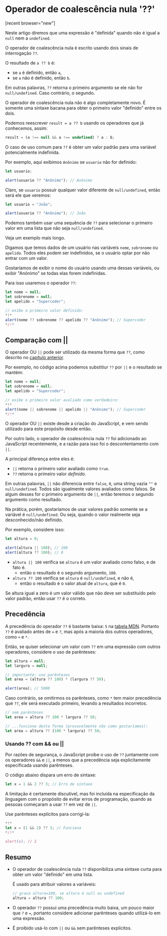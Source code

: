 # Operador de coalescência nula '??'

[recent browser="new"]

Neste artigo diremos que uma expressão é "definida" quando não é igual a `null` nem a `undefined`.

O operador de coalescência nula é escrito usando dois sinais de interrogação `??`.

O resultado de `a ?? b` é:
- se `a` é definido, então `a`,
- se `a` não é definido, então `b`.


Em outras palavras, `??` retorna o primeiro argumento se ele não for `null/undefined`. Caso contrário, o segundo.

O operador de coalescência nula não é algo completamente novo. É somente uma sintaxe bacana para obter o primeiro valor "definido" entre os dois.

Podemos reescrever `result = a ?? b` usando os operadores que já conhecemos, assim:

```js
result = (a !== null && a !== undefined) ? a : b;
```

O caso de uso comum para `??` é obter um valor padrão para uma variável potencialmente indefinida.

Por exemplo, aqui exibimos `Anônimo` se `usuario` não for definido:

```js run
let usuario;

alert(usuario ?? "Anônimo"); // Anônimo
```

Claro, se `usuario` possuir qualquer valor diferente de `null/undefined`, então será ele que veremos:

```js run
let usuario = "João";

alert(usuario ?? "Anônimo"); // João
```

Podemos também usar uma sequência de `??` para selecionar o primeiro valor em uma lista que não seja `null/undefined`.


Veja um exemplo mais longo.

Digamos que temos dados de um usuário nas variáveis `nome`, `sobrenome` ou `apelido`. Todos eles podem ser indefinidos, se o usuário optar por não entrar com um valor.

Gostaríamos de exibir o nome do usuário usando uma dessas variáveis, ou exibir "Anônimo" se todas elas forem indefinidas.

Para isso usaremos o operador `??`:

```js run
let nome = null;
let sobrenome = null;
let apelido = "Supercoder";

// exibe o primeiro valor definido:
*!*
alert(nome ?? sobrenome ?? apelido ?? "Anônimo"); // Supercoder
*/!*
```

## Comparação com ||

O operador OU `||` pode ser utilizado da mesma forma que `??`, como descrito no [capítulo anterior](info:logical-operators#or-finds-the-first-truthy-value).

Por exemplo, no código acima podemos substitiur `??` por `||` e o resultado se mantém:

```js run
let nome = null;
let sobrenome = null;
let apelido = "Supercoder";

// exibe o primeiro valor avaliado como verdadeiro:
*!*
alert(nome || sobrenome || apelido || "Anônimo"); // Supercoder
*/!*
```

O operador OU `||` existe desde a criação do JavaScript, e vem sendo utilizado para este propósito desde então.

Por outro lado, o operador de coalescência nula `??` foi adicionado ao JavaScript recentemente, e a razão para isso foi o descontentamento com `||`.

A principal diferença entre eles é:
- `||` retorna o primeiro valor avaliado como `true`.
- `??` retorna o primeiro valor _definido_.

Em outras palavras, `||` não diferencia entre `false`, `0`, uma string vazia `""` e `null/undefined`. Todos são igualmente valores avaliados como falsos. Se algum desses for o primeiro argumento de `||`, então teremos o segundo argumento como resultado.

Na prática, porém, gostaríamos de usar valores padrão somente se a variável é `null/undefined`. Ou seja, quando o valor realmente seja desconhecido/não definido.

Por exemplo, considere isso:

```js run
let altura = 0;

alert(altura || 100); // 100
alert(altura ?? 100); // 0
```

- `altura || 100` verifica  se `altura` é um valor avaliado como falso, e de fato é.
    - então o resultado é o segundo argumento, `100`.
- `altura ?? 100` verifica  se `altura` é `null/undefined`, e não é,
    - então o resultado é o valor atual de `altura`, que é `0`.

Se altura igual a zero é um valor válido que não deve ser substituído pelo valor padrão, então usar `??` é o correto.

## Precedência

A precedência do operador `??` é bastante baixa: `5` na [tabela MDN](https://developer.mozilla.org/pt-BR/docs/Web/JavaScript/Reference/Operators/Operator_Precedence#Table). Portanto `??` é avaliado antes de `=` e `?`, mas após a maioria dos outros operadores, como `+` e `*`.

Então, se quiser selecionar um valor com `??` em uma expressão com outros operadores, considere o uso de parênteses:

```js run
let altura = null;
let largura = null;

// importante: use parênteses
let area = (altura ?? 100) * (largura ?? 50);

alert(area); // 5000
```

Caso contrário, se omitirmos os parênteses, como `*` tem maior precedência que `??`, ele será executado primeiro, levando a resultados incorretos.

```js
// sem parênteses
let area = altura ?? 100 * largura ?? 50;

// ...funciona desta forma (provavelmente não como gostaríamos):
let area = altura ?? (100 * largura) ?? 50;
```

### Usando ?? com && ou ||

Por razões de segurança, o JavaScript proibe o uso de `??` juntamente com os operadores `&&` e `||`, a menos que a precedência seja explicitamente especificada usando parênteses.

O código abaixo dispara um erro de sintaxe:

```js run
let x = 1 && 2 ?? 3; // Erro de sintaxe
```

A limitação é certamente discutível, mas foi incluída na especificação da linguagem com o propósito de evitar erros de programação, quando as pessoas começaram a usar `??` em vez de `||`.

Use parênteses explícitos para corrigí-la:

```js run
*!*
let x = (1 && 2) ?? 3; // Funciona
*/!*

alert(x); // 2
```

## Resumo

- O operador de coalescência nula `??` disponibiliza uma sintaxe curta para obter um valor "definido" em uma lista.

    É usado para atribuir valores a variáveis:

    ```js
    // grava altura=100, se altura é null ou undefined
    altura = altura ?? 100;
    ```

- O operador `??` possui uma precedência muito baixa, um pouco maior que `?` e `=`, portanto considere adicionar parênteses quando utilizá-lo em uma expressão.
- É proibido usá-lo com `||` ou `&&` sem parênteses explícitos.
